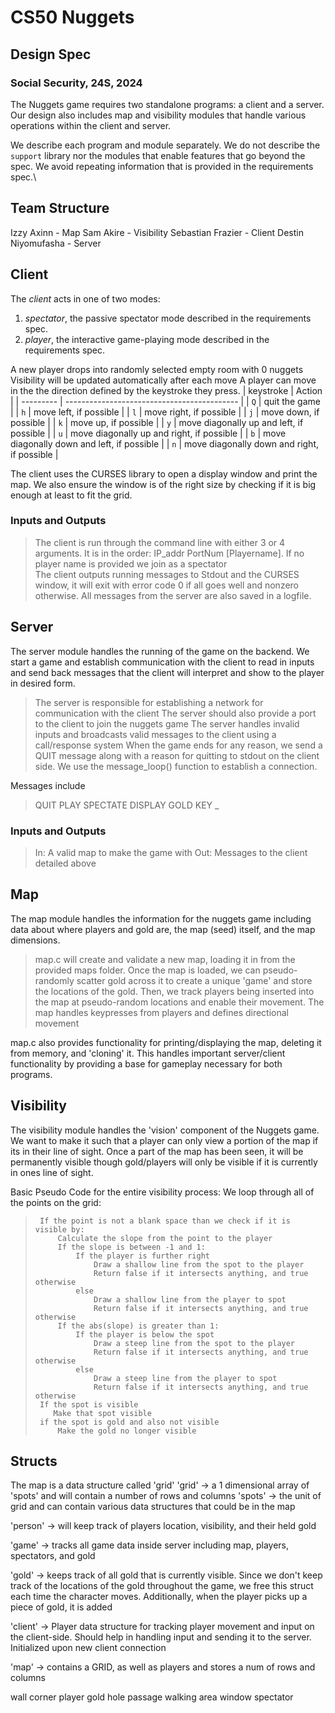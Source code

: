 # CS50 Nuggets
## Design Spec
### Social Security, 24S, 2024

The Nuggets game requires two standalone programs: a client and a server.
Our design also includes map and visibility modules that handle various operations within the client and server.

We describe each program and module separately.
We do not describe the `support` library nor the modules that enable features that go beyond the spec. We avoid repeating information that is provided in the requirements spec.\


## Team Structure
Izzy Axinn - Map
Sam Akire - Visibility
Sebastian Frazier - Client
Destin Niyomufasha - Server

## Client

The *client* acts in one of two modes:

 1. *spectator*, the passive spectator mode described in the requirements spec.
 2. *player*, the interactive game-playing mode described in the requirements spec.

A new player drops into randomly selected empty room with 0 nuggets
Visibility will be updated automatically after each move
A player can move in the the direction defined by the keystroke they press.
| keystroke | Action                                      |
| --------- | ------------------------------------------- |
| `Q`       | quit the game                               |
| `h`       | move left, if possible                      |
| `l`       | move right, if possible                     |
| `j`       | move down, if possible                      |
| `k`       | move up, if possible                        |
| `y`       | move diagonally up and left, if possible    |
| `u`       | move diagonally up and right, if possible   |
| `b`       | move diagonally down and left, if possible  |
| `n`       | move diagonally down and right, if possible |

The client uses the CURSES library to open a display window and print the map. We also ensure the window is of the right size by checking if it is big enough at least to fit the grid.

### Inputs and Outputs

> The client is run through the command line with either 3 or 4 arguments. It is in the order: IP_addr PortNum [Playername]. If no player name is provided we join as a spectator\
> The client outputs running messages to Stdout and the CURSES window, it will exit with error code 0 if all goes well and nonzero otherwise.
> All messages from the server are also saved in a logfile.

## Server

The server module handles the running of the game on the backend. We start a game and establish communication with the client to read in inputs and send back messages that the client will interpret and show to the player in desired form. 

> The server is responsible for establishing a network for communication with the client
> The server should also provide a port to the client to join the nuggets game
> The server handles invalid inputs and broadcasts valid messages to the client using a call/response system
> When the game ends for any reason, we send a QUIT message along with a reason for quitting to stdout on the client side.
> We use the message_loop() function to establish a connection.

Messages include
> QUIT
> PLAY
> SPECTATE
> DISPLAY
> GOLD
> KEY _

### Inputs and Outputs
> In: A valid map to make the game with
> Out: Messages to the client detailed above

## Map
	
The map module handles the information for the nuggets game including data about where players and gold are, the map (seed) itself, and the map dimensions.

> map.c will create and validate a new map, loading it in from the provided maps folder. Once the map is loaded, we can pseudo-randomly scatter gold across it to create a unique 'game' and store the locations of the gold. Then, we track players being inserted into the map at pseudo-random locations and enable their movement. 
> The map handles keypresses from players and defines directional movement

map.c also provides functionality for printing/displaying the map, deleting it from memory, and 'cloning' it. This handles important server/client functionality by providing a base for gameplay necessary for both programs.

## Visibility

The visibility module handles the 'vision' component of the Nuggets game. We want to make it such that a player can only view a portion of the map if its in their line of sight. Once a part of the map has been seen, it will be permanently visible though gold/players will only be visible if it is currently in ones line of sight.

Basic Pseudo Code for the entire visibility process:
  We loop through all of the points on the grid:
 >      If the point is not a blank space than we check if it is visible by:
 >          Calculate the slope from the point to the player
 >          If the slope is between -1 and 1:
 >              If the player is further right
 >                  Draw a shallow line from the spot to the player
 >                  Return false if it intersects anything, and true otherwise
 >              else
 >                  Draw a shallow line from the player to spot
 >                  Return false if it intersects anything, and true otherwise
 >          If the abs(slope) is greater than 1:
 >              If the player is below the spot
 >                  Draw a steep line from the spot to the player
 >                  Return false if it intersects anything, and true otherwise
 >              else
 >                  Draw a steep line from the player to spot
 >                  Return false if it intersects anything, and true otherwise
 >      If the spot is visible
 >         Make that spot visible
 >      if the spot is gold and also not visible
 >          Make the gold no longer visible


## Structs
The map is a data structure called 'grid'
'grid' -> a 1 dimensional array of 'spots' and will contain a number of rows  and columns
'spots' -> the unit of grid and can contain various data structures that could be in the map

'person' -> will keep track of players location, visibility, and their held gold

'game' -> tracks all game data inside server including map, players, spectators, and gold

'gold' -> keeps track of all gold that is currently visible. Since we don't keep track of the locations of the gold throughout the game, we free this struct each time the character moves. Additionally, when the player picks up a piece of gold, it is added

'client' -> Player data structure for tracking player movement and input on the client-side. Should help in handling input and sending it to the server. Initialized upon new client connection

'map' -> contains a GRID, as well as players and stores a num of rows and columns

wall
corner
player
gold
hole 
passage
walking area
window
spectator